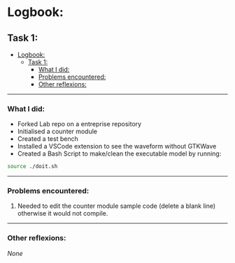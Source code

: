 # Logbook:
## Task 1: 
- [Logbook:](#logbook)
  - [Task 1:](#task-1)
    - [What I did:](#what-i-did)
    - [Problems encountered:](#problems-encountered)
    - [Other reflexions:](#other-reflexions)
---
### What I did: 
* Forked Lab repo on a entreprise repository
* Initialised a counter module
* Created a test bench 
* Installed a VSCode extension to see the waveform without GTKWave
* Created a Bash Script to make/clean the executable model by running:
```bash
source ./doit.sh
```
---
### Problems encountered:

1. Needed to edit the counter module sample code (delete a blank line) otherwise it would not compile. 

---
### Other reflexions: 

_None_

